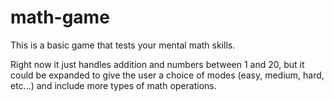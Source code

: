 # math-game

This is a basic game that tests your mental math skills.

Right now it just handles addition and numbers between 1 and 20,
but it could be expanded to give the user a choice of modes (easy,
  medium, hard, etc...) and include more types of math operations.
